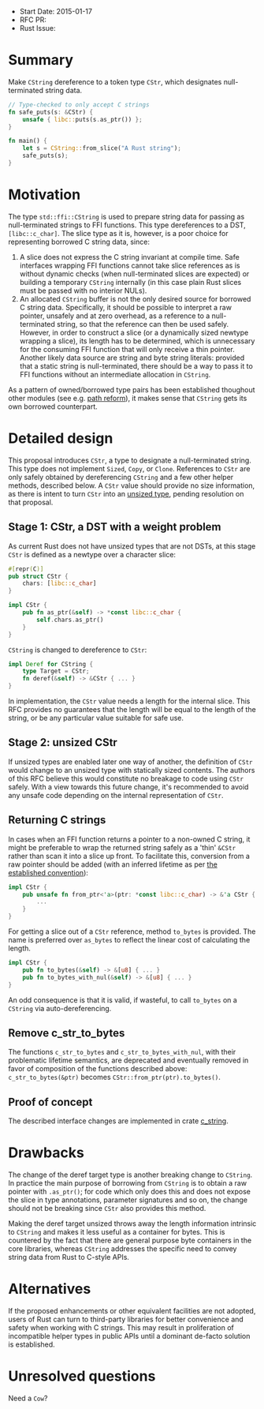 - Start Date: 2015-01-17
- RFC PR: 
- Rust Issue: 

# Summary

Make `CString` dereference to a token type `CStr`, which designates
null-terminated string data.

```rust
// Type-checked to only accept C strings
fn safe_puts(s: &CStr) {
    unsafe { libc::puts(s.as_ptr()) };
}

fn main() {
    let s = CString::from_slice("A Rust string");
    safe_puts(s);
}
```

# Motivation

The type `std::ffi::CString` is used to prepare string data for passing
as null-terminated strings to FFI functions. This type dereferences to a
DST, `[libc::c_char]`. The slice type as it is, however, is a poor choice
for representing borrowed C string data, since:

1. A slice does not express the C string invariant at compile time.
   Safe interfaces wrapping FFI functions cannot take slice references as is
   without dynamic checks (when null-terminated slices are expected) or
   building a temporary `CString` internally (in this case plain Rust slices
   must be passed with no interior NULs).
2. An allocated `CString` buffer is not the only desired source for
   borrowed C string data. Specifically, it should be possible to interpret
   a raw pointer, unsafely and at zero overhead, as a reference to a
   null-terminated string, so that the reference can then be used safely.
   However, in order to construct a slice (or a dynamically sized newtype
   wrapping a slice), its length has to be determined, which is unnecessary
   for the consuming FFI function that will only receive a thin pointer.
   Another likely data source are string and byte string literals: provided
   that a static string is null-terminated, there should be a way to pass it
   to FFI functions without an intermediate allocation in `CString`.

As a pattern of owned/borrowed type pairs has been established
thoughout other modules (see e.g.
[path reform](https://github.com/rust-lang/rfcs/pull/474)),
it makes sense that `CString` gets its own borrowed counterpart.

# Detailed design

This proposal introduces `CStr`, a type to designate a null-terminated
string. This type does not implement `Sized`, `Copy`, or `Clone`.
References to `CStr` are only safely obtained by dereferencing `CString`
and a few other helper methods, described below. A `CStr` value should provide
no size information, as there is intent to turn `CStr` into an
[unsized type](https://github.com/rust-lang/rfcs/issues/813),
pending resolution on that proposal.

## Stage 1: CStr, a DST with a weight problem

As current Rust does not have unsized types that are not DSTs, at this stage
`CStr` is defined as a newtype over a character slice:

```rust
#[repr(C)]
pub struct CStr {
    chars: [libc::c_char]
}

impl CStr {
    pub fn as_ptr(&self) -> *const libc::c_char {
        self.chars.as_ptr()
    }
}
```

`CString` is changed to dereference to `CStr`:

```rust
impl Deref for CString {
    type Target = CStr;
    fn deref(&self) -> &CStr { ... }
}
```

In implementation, the `CStr` value needs a length for the internal slice.
This RFC provides no guarantees that the length will be equal to the length
of the string, or be any particular value suitable for safe use.

## Stage 2: unsized CStr

If unsized types are enabled later one way of another, the definition
of `CStr` would change to an unsized type with statically sized contents.
The authors of this RFC believe this would constitute no breakage to code
using `CStr` safely. With a view towards this future change, it's recommended
to avoid any unsafe code depending on the internal representation of `CStr`.

## Returning C strings

In cases when an FFI function returns a pointer to a non-owned C string,
it might be preferable to wrap the returned string safely as a 'thin'
`&CStr` rather than scan it into a slice up front. To facilitate this,
conversion from a raw pointer should be added (with an inferred lifetime
as per [the established convention](https://github.com/rust-lang/rfcs/pull/556)):
```rust
impl CStr {
    pub unsafe fn from_ptr<'a>(ptr: *const libc::c_char) -> &'a CStr {
        ...
    }
}
```

For getting a slice out of a `CStr` reference, method `to_bytes` is
provided. The name is preferred over `as_bytes` to reflect the linear cost
of calculating the length.
```rust
impl CStr {
    pub fn to_bytes(&self) -> &[u8] { ... }
    pub fn to_bytes_with_nul(&self) -> &[u8] { ... }
}
```

An odd consequence is that it is valid, if wasteful, to call `to_bytes` on
a `CString` via auto-dereferencing.

## Remove c_str_to_bytes

The functions `c_str_to_bytes` and `c_str_to_bytes_with_nul`, with their
problematic lifetime semantics, are deprecated and eventually removed
in favor of composition of the functions described above:
`c_str_to_bytes(&ptr)` becomes `CStr::from_ptr(ptr).to_bytes()`.

## Proof of concept

The described interface changes are implemented in crate
[c_string](https://github.com/mzabaluev/rust-c-str).

# Drawbacks

The change of the deref target type is another breaking change to `CString`.
In practice the main purpose of borrowing from `CString` is to obtain a
raw pointer with `.as_ptr()`; for code which only does this and does not
expose the slice in type annotations, parameter signatures and so on,
the change should not be breaking since `CStr` also provides
this method.

Making the deref target unsized throws away the length information
intrinsic to `CString` and makes it less useful as a container for bytes.
This is countered by the fact that there are general purpose byte containers
in the core libraries, whereas `CString` addresses the specific need to
convey string data from Rust to C-style APIs.

# Alternatives

If the proposed enhancements or other equivalent facilities are not adopted,
users of Rust can turn to third-party libraries for better convenience
and safety when working with C strings. This may result in proliferation of
incompatible helper types in public APIs until a dominant de-facto solution
is established.

# Unresolved questions

Need a `Cow`?
